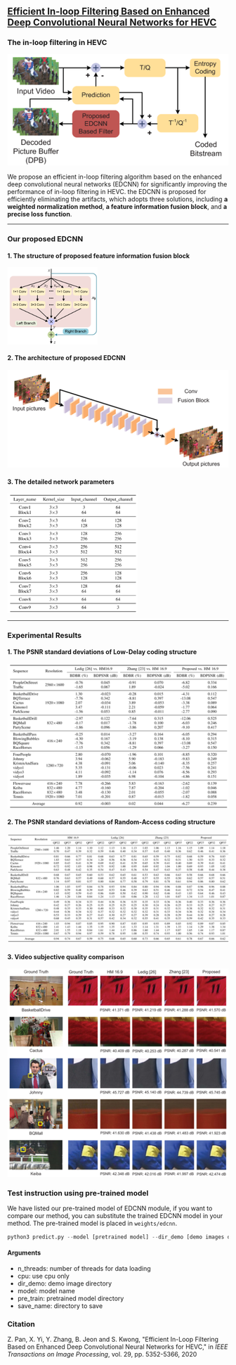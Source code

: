 ## [Efficient In-loop Filtering Based on Enhanced Deep Convolutional Neural Networks for HEVC](https://ieeexplore.ieee.org/stamp/stamp.jsp?tp=&arnumber=9049421)

### The in-loop filtering in HEVC

![image-20200520101835115](network/20200520103152.png)

We propose an efficient in-loop filtering algorithm based on the enhanced deep convolutional neural networks (EDCNN) for significantly improving the performance of in-loop filtering in HEVC.  the EDCNN is proposed for efficiently eliminating the artifacts, which adopts three solutions, including **a weighted normalization method**, **a feature information fusion block**, and **a precise loss function**. 

------

### Our proposed EDCNN

#### 1. The structure of proposed feature information fusion block 

<img src="network/20200520103208.png" alt="20200520103208.png" style="zoom: 20%;" />

#### 2. The architecture of proposed EDCNN 

![image-20200520101958149](network/20200520103205.png)

#### 3. The detailed network parameters

<img src="network/20200520131415.png" alt="20200520131415" style="zoom:33%;" />

------

### Experimental Results

#### 1. The PSNR standard deviations of Low-Delay coding structure

<img src="network/20200520131610.png" alt="20200520131610" style="zoom: 70%;" />

#### 2. The PSNR standard deviations of Random-Access coding structure

![20200520131941](network/20200520131941.png)

#### 3. Video subjective quality comparison

![20200520132202](network/20200520132202.png)

### Test instruction using pre-trained model

We have listed our pre-trained model of EDCNN module, if you want to compare our method, you can substitute the trained EDCNN model in your method. The pre-trained model is placed in `weights/edcnn`.

```python
python3 predict.py --model [pretrained model] --dir_demo [demo images directory] --save_name [directory to save] --pre_train [weightfile]
```

#### Arguments
- n_threads: number of threads for data loading
- cpu: use cpu only
- dir_demo: demo image directory
- model: model name
- pre_train: pretrained model directory
- save_name: directory to save

### Citation

Z. Pan, X. Yi, Y. Zhang, B. Jeon and S. Kwong, "Efficient In-Loop Filtering Based on Enhanced Deep Convolutional Neural Networks for HEVC," in *IEEE Transactions on Image Processing*, vol. 29, pp. 5352-5366, 2020